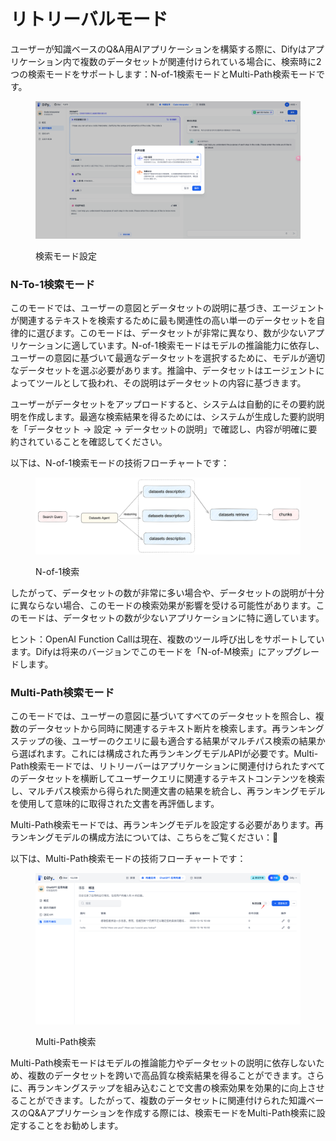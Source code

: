 # リトリーバルモード

ユーザーが知識ベースのQ&A用AIアプリケーションを構築する際に、Difyはアプリケーション内で複数のデータセットが関連付けられている場合に、検索時に2つの検索モードをサポートします：N-of-1検索モードとMulti-Path検索モードです。

<figure><img src="../../../../zh_CN/.gitbook/assets/image (125).png" alt=""><figcaption><p>検索モード設定</p></figcaption></figure>

### N-To-1検索モード

このモードでは、ユーザーの意図とデータセットの説明に基づき、エージェントが関連するテキストを検索するために最も関連性の高い単一のデータセットを自律的に選びます。このモードは、データセットが非常に異なり、数が少ないアプリケーションに適しています。N-of-1検索モードはモデルの推論能力に依存し、ユーザーの意図に基づいて最適なデータセットを選択するために、モデルが適切なデータセットを選ぶ必要があります。推論中、データセットはエージェントによってツールとして扱われ、その説明はデータセットの内容に基づきます。

ユーザーがデータセットをアップロードすると、システムは自動的にその要約説明を作成します。最適な検索結果を得るためには、システムが生成した要約説明を「データセット -> 設定 -> データセットの説明」で確認し、内容が明確に要約されていることを確認してください。

以下は、N-of-1検索モードの技術フローチャートです：

<figure><img src="../../../../zh_CN/.gitbook/assets/image (126).png" alt=""><figcaption><p>N-of-1検索</p></figcaption></figure>

したがって、データセットの数が非常に多い場合や、データセットの説明が十分に異ならない場合、このモードの検索効果が影響を受ける可能性があります。このモードは、データセットの数が少ないアプリケーションに特に適しています。

ヒント：OpenAI Function Callは現在、複数のツール呼び出しをサポートしています。Difyは将来のバージョンでこのモードを「N-of-M検索」にアップグレードします。

### Multi-Path検索モード

このモードでは、ユーザーの意図に基づいてすべてのデータセットを照合し、複数のデータセットから同時に関連するテキスト断片を検索します。再ランキングステップの後、ユーザーのクエリに最も適合する結果がマルチパス検索の結果から選ばれます。これには構成された再ランキングモデルAPIが必要です。Multi-Path検索モードでは、リトリーバーはアプリケーションに関連付けられたすべてのデータセットを横断してユーザークエリに関連するテキストコンテンツを検索し、マルチパス検索から得られた関連文書の結果を統合し、再ランキングモデルを使用して意味的に取得された文書を再評価します。

Multi-Path検索モードでは、再ランキングモデルを設定する必要があります。再ランキングモデルの構成方法については、こちらをご覧ください：🔗

以下は、Multi-Path検索モードの技術フローチャートです：

<figure><img src="../../../../zh_CN/.gitbook/assets/image (2) (1) (1) (1) (1) (1) (1) (1) (1) (1) (1) (1) (1) (1) (1) (1) (1) (1).png" alt=""><figcaption><p>Multi-Path検索</p></figcaption></figure>

Multi-Path検索モードはモデルの推論能力やデータセットの説明に依存しないため、複数のデータセットを跨いで高品質な検索結果を得ることができます。さらに、再ランキングステップを組み込むことで文書の検索効果を効果的に向上させることができます。したがって、複数のデータセットに関連付けられた知識ベースのQ&Aアプリケーションを作成する際には、検索モードをMulti-Path検索に設定することをお勧めします。